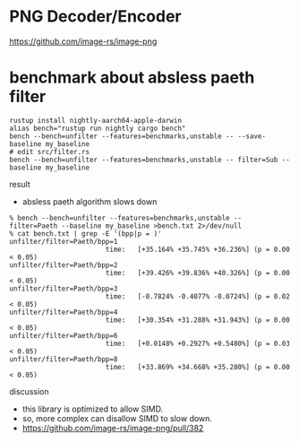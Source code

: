 # PNG Decoder/Encoder
https://github.com/image-rs/image-png

# benchmark about absless paeth filter

```
rustup install nightly-aarch64-apple-darwin
alias bench="rustup run nightly cargo bench"
bench --bench=unfilter --features=benchmarks,unstable -- --save-baseline my_baseline
# edit src/filter.rs
bench --bench=unfilter --features=benchmarks,unstable -- filter=Sub --baseline my_baseline
```

result
- absless paeth algorithm slows down
```
% bench --bench=unfilter --features=benchmarks,unstable -- filter=Paeth --baseline my_baseline >bench.txt 2>/dev/null 
% cat bench.txt | grep -E '(bpp|p = )'
unfilter/filter=Paeth/bpp=1
                        time:   [+35.164% +35.745% +36.236%] (p = 0.00 < 0.05)
unfilter/filter=Paeth/bpp=2
                        time:   [+39.426% +39.836% +40.326%] (p = 0.00 < 0.05)
unfilter/filter=Paeth/bpp=3
                        time:   [-0.7824% -0.4077% -0.0724%] (p = 0.02 < 0.05)
unfilter/filter=Paeth/bpp=4
                        time:   [+30.354% +31.288% +31.943%] (p = 0.00 < 0.05)
unfilter/filter=Paeth/bpp=6
                        time:   [+0.0148% +0.2927% +0.5480%] (p = 0.03 < 0.05)
unfilter/filter=Paeth/bpp=8
                        time:   [+33.869% +34.668% +35.280%] (p = 0.00 < 0.05)
```

discussion
- this library is optimized to allow SIMD.
- so, more complex can disallow SIMD to slow down.
- https://github.com/image-rs/image-png/pull/382
